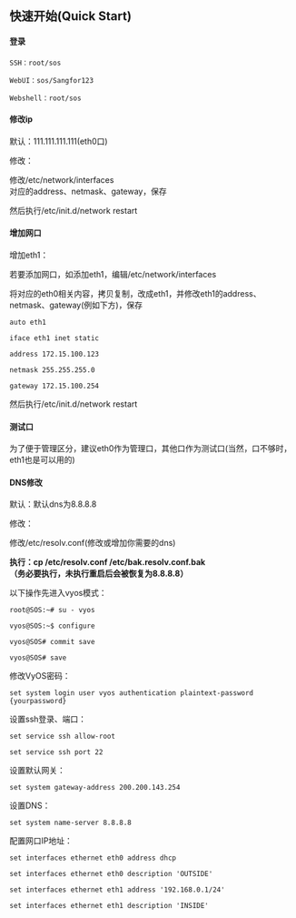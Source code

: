## 快速开始\(Quick Start\)

#### **登录**

```
SSH：root/sos

WebUI：sos/Sangfor123

Webshell：root/sos
```

#### **修改ip**

默认：111.111.111.111\(eth0口\)

修改：

修改/etc/network/interfaces  
对应的address、netmask、gateway，保存

然后执行/etc/init.d/network restart

#### **增加网口**

增加eth1：

若要添加网口，如添加eth1，编辑/etc/network/interfaces

将对应的eth0相关内容，拷贝复制，改成eth1，并修改eth1的address、netmask、gateway\(例如下方\)，保存

```
auto eth1

iface eth1 inet static

address 172.15.100.123

netmask 255.255.255.0

gateway 172.15.100.254
```

然后执行/etc/init.d/network restart

#### **测试口**

为了便于管理区分，建议eth0作为管理口，其他口作为测试口\(当然，口不够时，eth1也是可以用的\)

#### **DNS修改**

默认：默认dns为8.8.8.8

修改：

修改/etc/resolv.conf\(修改或增加你需要的dns\)

**执行：cp /etc/resolv.conf /etc/bak.resolv.conf.bak  
（务必要执行，未执行重启后会被恢复为8.8.8.8）**

以下操作先进入vyos模式：

`root@SOS:~# su - vyos`

`vyos@SOS:~$ configure`

`vyos@SOS# commit save`

`vyos@SOS# save`

修改VyOS密码：

`set system login user vyos authentication plaintext-password {yourpassword}`

设置ssh登录、端口：

`set service ssh allow-root`

`set service ssh port 22`

设置默认网关：

`set system gateway-address 200.200.143.254`

设置DNS：

`set system name-server 8.8.8.8`

配置网口IP地址：

`set interfaces ethernet eth0 address dhcp`

`set interfaces ethernet eth0 description 'OUTSIDE'`

`set interfaces ethernet eth1 address '192.168.0.1/24'`

`set interfaces ethernet eth1 description 'INSIDE'`

